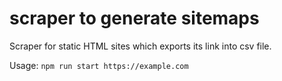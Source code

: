# scraper to generate sitemaps

Scraper for static HTML sites which exports its link into csv file.

Usage: 
`npm run start https://example.com`